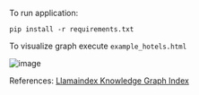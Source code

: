 

To run application:
```
pip install -r requirements.txt
```

To visualize graph execute ```example_hotels.html```

![image](https://github.com/jayita13/GenerativeAI/assets/64038928/877be22d-affe-4bf4-853e-55cafcb21c97)


References:
[Llamaindex Knowledge Graph Index](https://docs.llamaindex.ai/en/stable/examples/index_structs/knowledge_graph/KnowledgeGraphDemo/)
